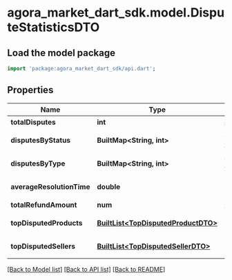 # agora_market_dart_sdk.model.DisputeStatisticsDTO

## Load the model package
```dart
import 'package:agora_market_dart_sdk/api.dart';
```

## Properties
Name | Type | Description | Notes
------------ | ------------- | ------------- | -------------
**totalDisputes** | **int** | 總糾紛數 | [optional] 
**disputesByStatus** | **BuiltMap&lt;String, int&gt;** | 各狀態糾紛數量 | [optional] 
**disputesByType** | **BuiltMap&lt;String, int&gt;** | 各類型糾紛數量 | [optional] 
**averageResolutionTime** | **double** | 平均處理時間（小時） | [optional] 
**totalRefundAmount** | **num** | 退款總金額 | [optional] 
**topDisputedProducts** | [**BuiltList&lt;TopDisputedProductDTO&gt;**](TopDisputedProductDTO.md) | 熱門糾紛商品（前5個） | [optional] 
**topDisputedSellers** | [**BuiltList&lt;TopDisputedSellerDTO&gt;**](TopDisputedSellerDTO.md) | 熱門糾紛賣家（前5個） | [optional] 

[[Back to Model list]](../README.md#documentation-for-models) [[Back to API list]](../README.md#documentation-for-api-endpoints) [[Back to README]](../README.md)


